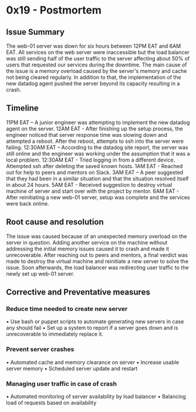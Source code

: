 # 0x19 - Postmortem
## Issue Summary
The web-01 server was down for six hours between 12PM EAT and 6AM EAT.
All services on the web server were inaccessible but the load balancer was still sending half of the user traffic to the server affecting about 50% of users that requested our services during the downtime.
The main cause of the issue is a memory overload caused by the server's memory and cache not being cleared regularly. In addition to that, the implementation of the new datadog agent pushed the server beyond its capacity resulting in a crash.

## Timeline
11PM EAT – A junior engineer was attempting to implement the new datadog agent on the server.
12AM EAT - After finishing up the setup process, the engineer noticed that server response time was slowing down and attempted a reboot. After the reboot, attempts to ssh into the server were failing.
12:30AM EAT – According to the datadog site report, the server was still online and the engineer was working under the assumption that it was a local problem. 
12:30AM EAT - Tried logging in from a different device. Attempted ssh after deleting the saved known hosts.
1AM EAT - Reached out for help to peers and mentors on Slack.
3AM EAT – A peer suggested that they had been in a similar situation and that the situation resolved itself in about 24 hours.
5AM EAT - Received suggestion to destroy virtual machine of server and start over with the project by mentor.
6AM EAT - After reinitiating a new web-01 server, setup was complete and the services were back online.

## Root cause and resolution
The issue was caused because of an unexpected memory overload on the server in question. Adding another service on the machine without addressing the initial memory issues caused it to crash and made it unrecoverable. After reaching out to peers and mentors, a final verdict was made to destroy the virtual machine and reinitiate a new server to solve the issue. Soon afterwards, the load balancer was redirecting user traffic to the newly set up web-01 server.

## Corrective and Preventative measures
 ### Reduce time needed to create new server
  • Use bash or puppet scripts to automate generating new servers in case any should fail
  • Set up a system to report if a server goes down and is unrecoverable to immediately replace it.
 ### Prevent server crashes
  • Automated cache and memory clearance on server
  • Increase usable server memory
  • Scheduled server update and restart
 ### Managing user traffic in case of crash
  • Automated monitoring of server availability by load balancer
  • Balancing load of requests based on availability
